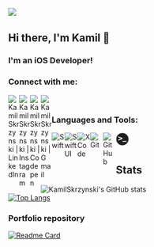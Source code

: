 ![](https://badges.pufler.dev/visits/KamilSkrzynski/KamilSkrzynski?color=black&logo=github)

## Hi there, I'm Kamil 👋

### I'm an iOS Developer!


### Connect with me:

[<img align="left" alt="Kamil Skrzynski | LinkedIn" width="22px" src="https://cdn.jsdelivr.net/npm/simple-icons@v3/icons/linkedin.svg" />][linkedin]
[<img align="left" alt="Kamil Skrzynski | Instagram" width="22px" src="https://cdn.jsdelivr.net/npm/simple-icons@v3/icons/instagram.svg" />][instagram]
[<img align="left" alt="Kamil Skrzynski | Codepen" width="22px" src="https://cdn.jsdelivr.net/npm/simple-icons@3.6.0/icons/codepen.svg" />][Codepen]
[<img align="left" alt="Kamil Skrzynski | Gmail" width="22px" src="https://cdn.jsdelivr.net/npm/simple-icons@3.6.0/icons/gmail.svg" />][Gmail]
<br />

### Languages and Tools:
<img align="left" alt="Swift" width="26px" src="https://user-images.githubusercontent.com/56888971/113316669-e6722e80-930e-11eb-9b20-34cc1ae3de42.png" />
<img align="left" alt="SwiftUI" width="26px" src="https://user-images.githubusercontent.com/56888971/113316639-dfe3b700-930e-11eb-8b41-2530d52d1ce8.png" />
<img align="left" alt="XCode" width="26px" src="https://user-images.githubusercontent.com/56888971/113316679-e8d48880-930e-11eb-80d4-fd25779c3fce.png" />
<img align="left" alt="Git" width="26px" src="https://user-images.githubusercontent.com/56888971/113316664-e5410180-930e-11eb-9185-ada9c1a15373.png" />
<img align="left" alt="GitHub" width="26px" src="https://user-images.githubusercontent.com/56888971/113318385-b4fa6280-9310-11eb-890c-08da68d742db.png" />
<img align="left" alt="Terminal" width="26px" src="https://raw.githubusercontent.com/github/explore/80688e429a7d4ef2fca1e82350fe8e3517d3494d/topics/terminal/terminal.png" />

<br />
<br />


[instagram]: https://instagram.com/kamil.skrzynski
[linkedin]: https://www.linkedin.com/in/kamil-skrzy%C5%84ski-107063195/
[Codepen]: https://codepen.io/kamilskrzynski/pens/public/
[Gmail]: mailto:kamilskrzynski95@gmail.com?subject=[GitHub]%20KamilSkrzynski

## Stats
![KamilSkrzynski's GitHub stats](https://github-readme-stats.vercel.app/api?username=KamilSkrzynski&theme=dark&show_icons=true) <br />
[![Top Langs](https://github-readme-stats.vercel.app/api/top-langs/?username=KamilSkrzynski&theme=dark)](https://github.com/KamilSkrzynski/KamilSkrzynski)

### Portfolio repository
[![Readme Card](https://github-readme-stats.vercel.app/api/pin/?username=kamilskrzynski&show_owner=true&theme=dark&repo=portfolio-apps)]((https://github.com/kamilskrzynski/portfolio-apps))
